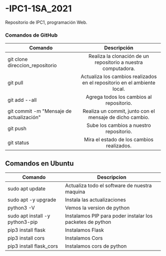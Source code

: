 # -IPC1-1SA_2021
Repositorio de IPC1, programación Web.

### Comandos de GitHub

| Comando      | Descripción    |
| ------------- |:-------------:|
|  git clone direccion_repositorio     | Realiza la clonación de un repositorio a nuestra computadora. |
|  git pull    |  Actualiza los cambios realizados en el repositorio en el ambiente local.    |
|  git add --all |  Agrega todos los cambios al repositorio.    |
|  git commit -m "Mensaje de actualización"| Realiza un commit, junto con el mensaje de dicho cambio.    |
|  git push | Sube los cambios a nuestro repositorio.     |
|  git status | Mira el estado de los cambios realizados.     |


## Comandos en Ubuntu

| Comando      | Descripcion |
| ----------- | ----------- |
| sudo apt update   | Actualiza todo el software de nuestra maquina     |
| sudo apt -y upgrade| Instala las actualizaciones        |
| python3 -V | Vemos la version de python  |
| sudo apt install -y python3-pip | Instalamos PIP para poder instalar los packetes de python |
| pip3 install flask | Instalamos Flask |
| pip3 install cors | Instalamos Cors |
| pip3 install flask_cors | Instalamos cors de python|
